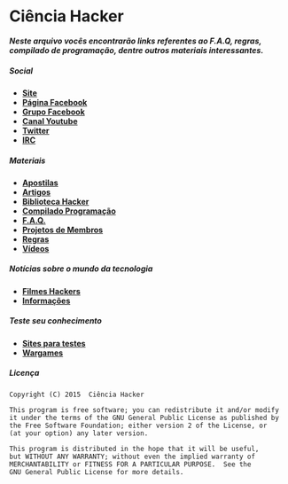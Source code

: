 # Ciência Hacker

***Neste arquivo vocês encontrarão links referentes ao F.A.Q, regras, compilado de programação, dentre outros materiais interessantes.***

##### Social

* [**Site**](http://cienciahacker.com.br)
* [**Página Facebook**](https://fb.com/cienciahacker)
* [**Grupo Facebook**](https://fb.com/groups/cienciahacker)
* [**Canal Youtube**](http://goo.gl/gn0or1)
* [**Twitter**](https://twitter.com/cienciahacker)
* [**IRC**](http://cienciahacker.com.br/irc)

##### Materiais

* [**Apostilas**](https://github.com/cienciahacker/index/blob/master/Arquivos/Apostilas.md)
* [**Artigos**](https://github.com/cienciahacker/index/blob/master/Arquivos/Artigos.md)
* [**Biblioteca Hacker**](https://github.com/cienciahacker/index/blob/master/Arquivos/Biblioteca.md)
* [**Compilado Programação**](https://github.com/cienciahacker/index/blob/master/Arquivos/Programação.md)
* [**F.A.Q.**](http://goo.gl/gUzSa0)
* [**Projetos de Membros**](https://github.com/cienciahacker/index/blob/master/Projetos/projetos.md)
* [**Regras**](http://goo.gl/7n9CeV)
* [**Vídeos**](https://github.com/cienciahacker/index/blob/master/Arquivos/Videos.md)

##### Notícias sobre o mundo da tecnologia

* [**Filmes Hackers**](https://github.com/cienciahacker/index/blob/master/Arquivos/Filmes.md)
* [**Informações**](https://github.com/cienciahacker/index/blob/master/Arquivos/Informações.md)

##### Teste seu conhecimento

* [**Sites para testes**](https://github.com/cienciahacker/index/blob/master/Arquivos/vuln_sites.md)
* [**Wargames**](https://github.com/cienciahacker/index/blob/master/Arquivos/wargames.md)  

##### Licença

    Copyright (C) 2015  Ciência Hacker

    This program is free software; you can redistribute it and/or modify
    it under the terms of the GNU General Public License as published by
    the Free Software Foundation; either version 2 of the License, or
    (at your option) any later version.

    This program is distributed in the hope that it will be useful,
    but WITHOUT ANY WARRANTY; without even the implied warranty of
    MERCHANTABILITY or FITNESS FOR A PARTICULAR PURPOSE.  See the
    GNU General Public License for more details.
